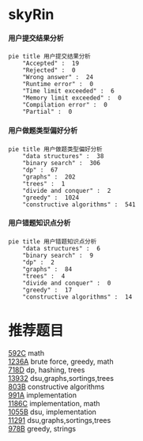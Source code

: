 # skyRin

<!-- tabs:start -->



#### **用户提交结果分析**

```mermaid
pie title 用户提交结果分析
    "Accepted" :  19
    "Rejected" :  0
    "Wrong answer" :  24
    "Runtime error" :  0
    "Time limit exceeded" :  6
    "Memory limit exceeded" :  0
    "Compilation error" :  0
    "Partial" :  0
```

#### **用户做题类型偏好分析**

```mermaid
pie title 用户做题类型偏好分析
    "data structures" :  38
    "binary search" :  306
    "dp" :  67
    "graphs" :  202
    "trees" :  1
    "divide and conquer" :  2
    "greedy" :  1024
    "constructive algorithms" :  541
```
#### **用户错题知识点分析**

```mermaid
pie title 用户错题知识点分析
    "data structures" :  6
    "binary search" :  9
    "dp" :  2
    "graphs" :  84
    "trees" :  4
    "divide and conquer" :  0
    "greedy" :  17
    "constructive algorithms" :  14
```



<!-- tabs:end -->
# 推荐题目
[592C](https://codeforces.com/contest/592/problem/C)		math		  
[1236A](https://codeforces.com/contest/1236/problem/A)		brute force,
                        greedy,
                        math		  
[718D](https://codeforces.com/contest/718/problem/D)		dp,
                        hashing,
                        trees		  
[13932](https://codeforces.com/contest/1393/problem/2)		dsu,graphs,sortings,trees		  
[803B](https://codeforces.com/contest/803/problem/B)		constructive algorithms		  
[991A](https://codeforces.com/contest/991/problem/A)		implementation		  
[1186C](https://codeforces.com/contest/1186/problem/C)		implementation,
                        math		  
[1055B](https://codeforces.com/contest/1055/problem/B)		dsu,
                        implementation		  
[11291](https://codeforces.com/contest/1129/problem/1)		dsu,graphs,sortings,trees		  
[978B](https://codeforces.com/contest/978/problem/B)		greedy,
                        strings		  

